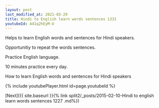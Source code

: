 ```yaml
---
layout: post
last_modified_at: 2021-03-29
title: Hindi to English learn words sentences 1331 
youtubeId: A41q2hEyM-U
---
```

 
 
Helps to learn English words and sentences for Hindi speakers.

Opportunitiy to repeat the words sentences. 

Practice English language. 
 
10 minutes practice every day. 
 
How to learn English words and sentences for Hindi speakers 
 
{% include youtubePlayer.html id=page.youtubeId %}
 
 
[Next]({{ site.baseurl }}{% link  split2/_posts/2015-02-10-Hindi to english learn words sentences 1227 .md%})
 
